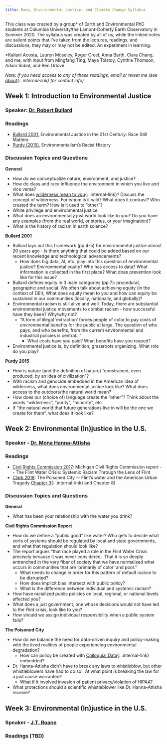 ```yaml
---
title: Race, Environmental Justice, and Climate Change Syllabus
---
```


This class was created by a group* of Earth and Environmental PhD students at Columbia University/the Lamont-Doherty Earth Observatory in Summer 2020. The syllabus was created by all of us, while the linked notes are salient points that I've taken from the lectures, readings, and discussions; they may or may not be edited. An experiment in learning.

\*Kailani Acosta, Lauren Moseley, Roger Creel, Anna Barth, Clara Chang, and me, with input from Mingfang Ting, Maya Tolstoy, Cynthia Thomson, Adam Sobol, and Ben Orlove

_Note: if you need access to any of these readings, email or tweet me (see [about](/about){: .internal-link} for contact info)_

## Week 1: Introduction to Environmental Justice

### Speaker: [Dr. Robert Bullard](https://drrobertbullard.com/)

### Readings
+ [Bullard 2001](https://www.jstor.org/stable/3132626?Search=yes&resultItemClick=true&searchText=environmental&searchText=justice&searchUri=%2Faction%2FdoBasicSearch%3FQuery%3Denvironmental%2Bjustice&ab_segments=0%2Fbasic_SYC-5187%2Ftest&refreqid=search%3A93dad1dcbf028bfa4364013ce48f5323&seq=1#metadata_info_tab_contents), Environmental Justice in the 21st Century: Race Still Matters
+ [Purdy (2015)](https://www.newyorker.com/news/news-desk/environmentalisms-racist-history), Environmentalism’s Racist History

### Discussion Topics and Questions

**General**

* How do we conceptualize nature, environment, and justice?
* How do class and race influence the environment in which you live and vice versa?
* What does [wilderness mean to you](/race_ej_cc_seminar/wildernessasrestbelonging){: .internal-link}? Discuss the concept of wilderness. For whom is it wild? What does it contrast? Who created the term? How is it used to “other”?
* White privilege and environmental justice
* What does an environmentally just world look like to you? Do you have any examples (from the real world, or stories, or your imagination)?
* What is the history of racism in earth science?
    
**Bullard 2001**

* Bullard lays out this framework (pp 4-5) for environmental justice almost 20 years ago - is there anything that could be added based on our recent knowledge and technological advancements?
    * How does big data, AI, etc. play into this question of environmental justice? Environmental equity? Who has access to data? What information is collected in the first place? What does prevention look like for this issue? 
* Bullard defines equity in 3 main categories (pp 7): procedural, geographic and social. We often talk about achieving equity (in the context of DEI); What does equity mean to you and how can equity be sustained in our communities (locally, nationally, and globally)? 
* Environmental racism is still alive and well. Today, there are substantial environmental justice movements to combat racism - how successful have they been? Why/why not?
    * “A form of illegal ‘extraction’ forces people of color to pay costs of environmental benefits for the public at large. The question of who pays, and who benefits, from the current environmental and industrial policies is central…” 
        * What costs have you paid? What benefits have you reaped?
* Environmental justice is, by definition, grassroots organizing. What role do you play?

**Purdy 2015**

* How is nature (and the definition of nature) “constrained, even produced, by an idea of civilization”? 
* With racism and genocide embedded in the American idea of wilderness, what does environmental justice look like? What does access to the outdoors/the natural world mean? 
* How does our (choice of) language create the “other”? Think about the words “wilderness”, “purity”, “minority”, etc.
* If “the natural world that future generations live in will be the one we create for them”, what does it look like?

## Week 2: Environmental (In)justice in the U.S.

### Speaker - [Dr. Mona Hanna-Attisha](https://monahannaattisha.com/)

### Readings
+ [Civil Rights Commission 2017](https://www.michigan.gov/mdcr/0,4613,7-138--405318--a,00.html): Michigan Civil Rights Commission report -- The Flint Water Crisis: Systemic Racism Through the Lens of Flint
+ [Clark 2018](https://bookshop.org/books/the-poisoned-city-flint-s-water-and-the-american-urban-tragedy/9781250181619): The Poisoned City -- Flint’s water and the American Urban Tragedy <a name="wk2ch3notes">[Chapter 3](/race_ej_cc_seminar/readingnotes/Wk2_PoisonedCityCh3){: .internal-link}</a> and Chapter 8)

### Discussion Topics and Questions

**General**
* What has been your relationship with the water you drink?

**Civil Rights Commission Report**

* How do we define a “public good” like water? Who gets to decide what sorts of systems should be regulated by local and state governments, and what that regulation should look like?
* The report argues “that race played a role in the Flint Water Crisis precisely because it was never considered.  That it is so deeply entrenched in the very fiber of society that we have normalized what occurs in communities that are ‘primarily of color’ and poor.”
    * What needs to change in order for this pattern of default racism to be disrupted?
    * How does implicit bias intersect with public policy?
    * What is the difference between individual and systemic racism?
* How have racialized public policies on local, regional, or national levels affected you?
* What does a just government, one whose decisions would not have led to the Flint crisis, look like to you?  
* How should we assign individual responsibility when a public system fails?  
  
**The Poisoned City**

* How do we balance the need for data-driven inquiry and policy-making with the lived realities of people experiencing environmental degradation?
    * How can policy be created with [Colloquial Data](/race_ej_cc_seminar/colloquialdata){: .internal-link} embedded? 
* Dr. Hanna-Attisha didn’t have to break any laws to whistleblow, but other whistleblowers have had to do so.  At what point is breaking the law for a just cause warranted?
    * What if it involved invasion of patient privacy/violation of HIPAA?
* What protections should a scientific whistleblower like Dr. Hanna-Attisha receive?


## Week 3: Environmental (In)justice in the U.S.

### Speaker - [J.T. Roane](https://twitter.com/JTRoane?ref_src=twsrc%5Egoogle%7Ctwcamp%5Eserp%7Ctwgr%5Eauthor)

### Readings (TBD)
